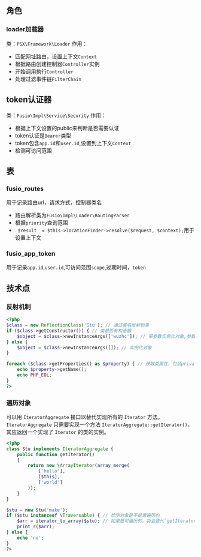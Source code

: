 ## 角色
### loader加载器
类：`PSX\Framework\Loader`
作用：
- 匹配网址路由，设置上下文`Context`
- 根据路由创建控制器`Controller`实例
- 开始调用执行`Controller`
- 处理过滤事件链`FilterChain`

## token认证器
类：`Fusio\Impl\Service\Security`
作用：
- 根据上下文设置的public来判断是否需要认证
- token认证是`Bearer`类型
- token包含`app.id`和`user.id`,设置到上下文`Context`
- 检测可访问范围

## 表
### fusio_routes
用于记录路由url，请求方式，控制器类名
- 路由解析类为`Fusio\Impl\Loader\RoutingParser`
- 根据`priority`查询范围
- ` $result  = $this->locationFinder->resolve($request, $context);`用于设置上下文

### fusio_app_token
用于记录`app.id`,`user.id`,可访问范围`scope`,过期时间，`token`

## 技术点
### 反射机制
```php
<?php
$class = new ReflectionClass('Stu'); // 通过类名反射到类
if ($class->getConstructor()) { // 类是否有构造器
    $object = $class->newInstanceArgs(['wuzhc']); // 带参数实例化对象,参数貌似是可以是键值匹配
} else {
    $object = $class->newInstanceArgs([]); // 实例化对象
}

foreach ($class->getProperties() as $property) { // 获取类属性，包括private类型的属性
    echo $property->getName();
    echo PHP_EOL;
}
?>
```

### 遍历对象
可以用 `IteratorAggregate` 接口以替代实现所有的 `Iterator` 方法。`IteratorAggregate` 只需要实现一个方法 `IteratorAggregate::getIterator()`，其应返回一个实现了 `Iterator` 的类的实例。
```php
<?php
class Stu implements IteratorAggregate {
    public function getIterator()
    {
        return new \ArrayIterator(array_merge(
            ['hello'],
            [$this],
            ['world']
        ));
    }
}

$stu = new Stu('make');
if ($stu instanceof \Traversable) { // 检测对象是不是课遍历的
    $arr = iterator_to_array($stu); // 如果是可遍历的，将会迭代`getIterator`定义的迭代器
    print_r($arr);
} else {
    echo 'no';
}
?>
```




